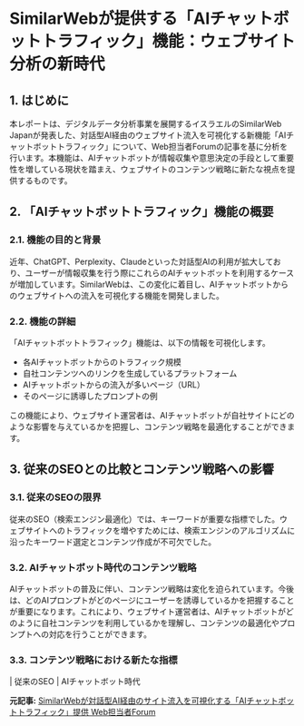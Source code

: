 # SimilarWebが提供する「AIチャットボットトラフィック」機能：ウェブサイト分析の新時代

## 1. はじめに

本レポートは、デジタルデータ分析事業を展開するイスラエルのSimilarWeb Japanが発表した、対話型AI経由のウェブサイト流入を可視化する新機能「AIチャットボットトラフィック」について、Web担当者Forumの記事を基に分析を行います。本機能は、AIチャットボットが情報収集や意思決定の手段として重要性を増している現状を踏まえ、ウェブサイトのコンテンツ戦略に新たな視点を提供するものです。

## 2. 「AIチャットボットトラフィック」機能の概要

### 2.1. 機能の目的と背景

近年、ChatGPT、Perplexity、Claudeといった対話型AIの利用が拡大しており、ユーザーが情報収集を行う際にこれらのAIチャットボットを利用するケースが増加しています。SimilarWebは、この変化に着目し、AIチャットボットからのウェブサイトへの流入を可視化する機能を開発しました。

### 2.2. 機能の詳細

「AIチャットボットトラフィック」機能は、以下の情報を可視化します。

* 各AIチャットボットからのトラフィック規模
* 自社コンテンツへのリンクを生成しているプラットフォーム
* AIチャットボットからの流入が多いページ（URL）
* そのページに誘導したプロンプトの例

この機能により、ウェブサイト運営者は、AIチャットボットが自社サイトにどのような影響を与えているかを把握し、コンテンツ戦略を最適化することができます。

## 3. 従来のSEOとの比較とコンテンツ戦略への影響

### 3.1. 従来のSEOの限界

従来のSEO（検索エンジン最適化）では、キーワードが重要な指標でした。ウェブサイトへのトラフィックを増やすためには、検索エンジンのアルゴリズムに沿ったキーワード選定とコンテンツ作成が不可欠でした。

### 3.2. AIチャットボット時代のコンテンツ戦略

AIチャットボットの普及に伴い、コンテンツ戦略は変化を迫られています。今後は、どのAIプロンプトがどのページにユーザーを誘導しているかを把握することが重要になります。これにより、ウェブサイト運営者は、AIチャットボットがどのように自社コンテンツを利用しているかを理解し、コンテンツの最適化やプロンプトへの対応を行うことができます。

### 3.3. コンテンツ戦略における新たな指標

| 従来のSEO | AIチャットボット時代 

**元記事:** [SimilarWebが対話型AI経由のサイト流入を可視化する「AIチャットボットトラフィック」提供 Web担当者Forum](https://webtan.impress.co.jp/n/2025/04/18/49036)